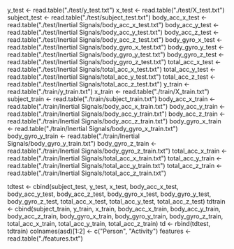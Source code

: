 y_test <- read.table("./test/y_test.txt")
x_test <- read.table("./test/X_test.txt")
subject_test <- read.table("./test/subject_test.txt")
body_acc_x_test <- read.table("./test/Inertial Signals/body_acc_x_test.txt")
body_acc_y_test <- read.table("./test/Inertial Signals/body_acc_y_test.txt")
body_acc_z_test <- read.table("./test/Inertial Signals/body_acc_z_test.txt")
body_gyro_x_test <- read.table("./test/Inertial Signals/body_gyro_x_test.txt")
body_gyro_y_test <- read.table("./test/Inertial Signals/body_gyro_y_test.txt")
body_gyro_z_test <- read.table("./test/Inertial Signals/body_gyro_z_test.txt")
total_acc_x_test <- read.table("./test/Inertial Signals/total_acc_x_test.txt")
total_acc_y_test <- read.table("./test/Inertial Signals/total_acc_y_test.txt")
total_acc_z_test <- read.table("./test/Inertial Signals/total_acc_z_test.txt")
y_train <- read.table("./train/y_train.txt")
x_train <- read.table("./train/X_train.txt")
subject_train <- read.table("./train/subject_train.txt")
body_acc_x_train <- read.table("./train/Inertial Signals/body_acc_x_train.txt")
body_acc_y_train <- read.table("./train/Inertial Signals/body_acc_y_train.txt")
body_acc_z_train <- read.table("./train/Inertial Signals/body_acc_z_train.txt")
body_gyro_x_train <- read.table("./train/Inertial Signals/body_gyro_x_train.txt")
body_gyro_y_train <- read.table("./train/Inertial Signals/body_gyro_y_train.txt")
body_gyro_z_train <- read.table("./train/Inertial Signals/body_gyro_z_train.txt")
total_acc_x_train <- read.table("./train/Inertial Signals/total_acc_x_train.txt")
total_acc_y_train <- read.table("./train/Inertial Signals/total_acc_y_train.txt")
total_acc_z_train <- read.table("./train/Inertial Signals/total_acc_z_train.txt")

tdtest <- cbind(subject_test, y_test, x_test, body_acc_x_test, body_acc_y_test, body_acc_z_test, body_gyro_x_test, body_gyro_y_test, body_gyro_z_test, total_acc_x_test, total_acc_y_test, total_acc_z_test)
tdtrain <- cbind(subject_train, y_train, x_train, body_acc_x_train, body_acc_y_train, body_acc_z_train, body_gyro_x_train, body_gyro_y_train, body_gyro_z_train, total_acc_x_train, total_acc_y_train, total_acc_z_train)
td <- rbind(tdtest, tdtrain)
colnames(asd)[1:2] <- c("Person", "Activity")
features <- read.table("./features.txt")
